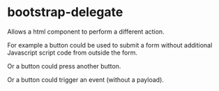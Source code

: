 # bootstrap-delegate
Allows a html component to perform a different action.

For example a button could be used to submit a form without additional Javascript script code from outside the form.

Or a button could press another button.

Or a button could trigger an event (without a payload).
